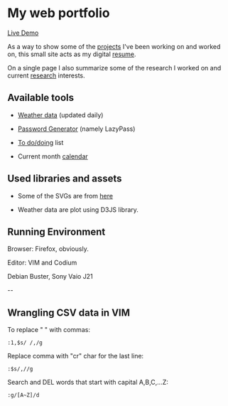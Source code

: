 # My web portfolio

[Live Demo](https://ndlopez.github.io)

As a way to show some of the [projects](https://ndlopez.github.io/pages/projects.html) I've been working on and worked on, this small site acts as my digital [resume](https://ndlopez.github.io/pages/resume.html).

On a single page I also summarize some of the research I worked on and current [research](https://ndlopez.github.io/pages/research.html) interests.

## Available tools

- [Weather data](https://ndlopez.github.io/pages/weather.html) (updated daily)

- [Password Generator](https://ndlopez.github.io/tools/passGen.html) (namely LazyPass)

- [To do/doing](https://ndlopez.github.io/tools/todo.html) list

- Current month [calendar](https://ndlopez.github.io/tools/calendar.html)

## Used libraries and assets

- Some of the SVGs are from [here](https://github.com/danklammer/bytesize-icons)

- Weather data are plot using D3JS library.

## Running Environment

Browser: Firefox, obviously.

Editor: VIM and Codium

Debian Buster, Sony Vaio J21

--

## Wrangling CSV data in VIM

To replace " " with commas:

	:1,$s/ /,/g

Replace comma with "cr" char for the last line:
	
	:$s/,//g

Search and DEL words that start with capital A,B,C,...Z:

	:g/[A~Z]/d

<!--p>September post: Lately (I mean for the last 3 months), I've been reading "Zealot" by Reza Aslan, a book that explores about the life of 
        Jesus of Nazareth. Being raised in a Roman catholic family, I knew little or close to nothing about his life. At school I probably was not that interested and so I focused more on Math and Physics.<br>
        Can't wait to finish and start another book, I already picked one Daniel Keyes'- Flowers for Algernon - a book 
        I heard while watching an episode of NewsRadio in YouTube. 
      </p>
      <p>Back at GradSchool I used to listen to news from home, but lately they've changed a lot the format, and the fact the current ruling party is not of my please, makes it listen to news a lil harder.
        Thus, lately, I've been listening a lot ThirdRock radio, the place where I discover new music. 
        If you are into Alternative Rock please give it a try. 
      </p>
      <p>Overall, I am preparing for job interviews and learning about Machine Learning methods.</p>
      <p>November: Lately, or should I say, in recent years, most of my acquired items (bicycle, laptop, rain-gear, etc) are getting old or their time of replacement have come to. It started with my MacBook Pro, bought in 2010 and worked fine for about 2 years and then the HDD failed, I took it to a "Genius Bar", and they replaced the damaged device and made a cleanup of keyboard and display. It costed me about 7000JPY.</p>
      <p>Next, my rain/wind-breaker Mammut jacket got some internal scratches that I was able to repair by sewing.</p>
      <p>Lastly, my bicycle which I acquired in 2016 just after learning how to ride it. I went to so many places in it, the University (~40mins), Japanese school(~35mins) and ran many chores. However, last October the back tire got a puncture and after taking it to a repair, 
        they told me it needed an entire replacement of the tire and it would cost almost half of what I originally paid for the whole bicycle. Therefore, I decided to buy another.<br/><br/>In other news, I've been making a Note App for Android, since Simplenote decided to kick me out if I continue using a WordPress account to login, even though its their parent company or a product of the parent company. </p-->

